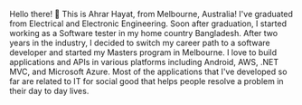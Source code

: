 Hello there! 👋
This is Ahrar Hayat, from Melbourne, Australia! I've graduated from Electrical and Electronic Engineering. Soon after graduation, I started working as a Software tester in my home country Bangladesh. After two years in the industry, I decided to switch my career path to a software developer and started my Masters program in Melbourne. I love to build applications and APIs in various platforms including Android, AWS, .NET MVC, and Microsoft Azure. Most of the applications that I've developed so far are related to IT for social good that helps people resolve a problem in their day to day lives. 
